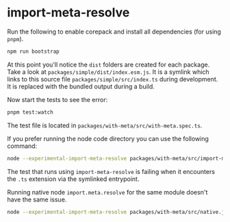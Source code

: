 # import-meta-resolve

Run the following to enable corepack and install all dependencies (for using `pnpm`).

```bash
npm run bootstrap
```

At this point you'll notice the `dist` folders are created for each package. Take a look at `packages/simple/dist/index.esm.js`. It is a symlink which links to this source file `packages/simple/src/index.ts` during development. It is replaced with the bundled output during a build.

Now start the tests to see the error:

```bash
pnpm test:watch
```

The test file is located in `packages/with-meta/src/with-meta.spec.ts`.

If you prefer running the node code directory you can use the following command:

```bash
node --experimental-import-meta-resolve packages/with-meta/src/import-meta-resolve.js
```

The test that runs using `import-meta-resolve` is failing when it encounters the `.ts` extension via the symlinked entrypoint.

Running native node `import.meta.resolve` for the same module doesn't have the same issue.

```bash
node --experimental-import-meta-resolve packages/with-meta/src/native.js
```
